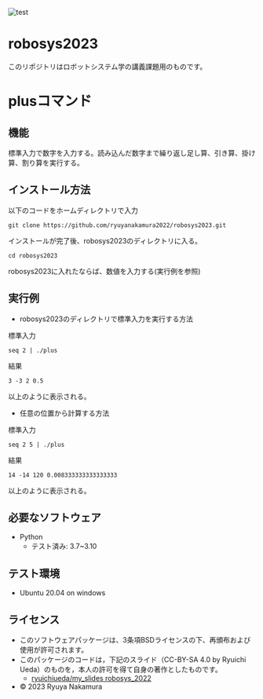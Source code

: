 ![test](https://github.com/ryuyanakamura2022/robosys2023/actions/workflows/test.yml/badge.svg)

# robosys2023
このリポジトリはロボットシステム学の講義課題用のものです。

# plusコマンド
## 機能
標準入力で数字を入力する。読み込んだ数字まで繰り返し足し算、引き算、掛け算、割り算を実行する。

## インストール方法
以下のコードをホームディレクトリで入力
```
git clone https://github.com/ryuyanakamura2022/robosys2023.git 
```
インストールが完了後、robosys2023のディレクトリに入る。
```
cd robosys2023
```
robosys2023に入れたならば、数値を入力する(実行例を参照)

## 実行例
* robosys2023のディレクトリで標準入力を実行する方法

標準入力
```
seq 2 | ./plus
```
結果
```
3 -3 2 0.5
```
以上のように表示される。

* 任意の位置から計算する方法

標準入力
```
seq 2 5 | ./plus
``` 
結果
```
14 -14 120 0.008333333333333333
```
以上のように表示される。

## 必要なソフトウェア
* Python
  * テスト済み: 3.7~3.10

## テスト環境
* Ubuntu 20.04 on windows

## ライセンス
* このソフトウェアパッケージは、3条項BSDライセンスの下、再頒布および使用が許可されます。
* このパッケージのコードは，下記のスライド（CC-BY-SA 4.0 by Ryuichi Ueda）のものを，本人の許可を得て自身の著作としたものです。
  * [ryuichiueda/my_slides robosys_2022](https://github.com/ryuichiueda/my_slides/tree/master/robosys_2022) 
* © 2023 Ryuya Nakamura
